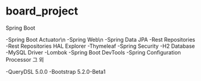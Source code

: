 # board_project

Spring Boot

-Spring Boot Actuator\n
-Spring Web\n
-Spring Data JPA
-Rest Repositories
-Rest Repositories HAL Explorer
-Thymeleaf
-Spring Security
-H2 Database
-MySQL Driver
-Lombok
-Spring Boot DevTools
-Spring Configuration Processor
그 외

-QueryDSL 5.0.0
-Bootstrap 5.2.0-Beta1
